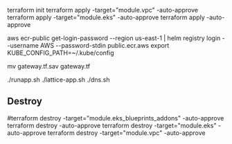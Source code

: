 terraform init
terraform apply -target="module.vpc" -auto-approve
terraform apply -target="module.eks" -auto-approve
terraform apply -auto-approve

aws ecr-public get-login-password --region us-east-1 | helm registry login --username AWS --password-stdin public.ecr.aws
export KUBE_CONFIG_PATH=~/.kube/config

mv gateway.tf.sav gateway.tf 

./runapp.sh
./lattice-app.sh
./dns.sh


## Destroy

#terraform destroy -target="module.eks_blueprints_addons" -auto-approve
terraform destroy -auto-approve
terraform destroy -target="module.eks" -auto-approve
terraform destroy -target="module.vpc" -auto-approve

